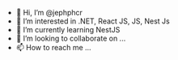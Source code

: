 - 👋 Hi, I’m @jephphcr
- 👀 I’m interested in .NET, React JS, JS, Nest Js
- 🌱 I’m currently learning NestJS
- 💞️ I’m looking to collaborate on ...
- 📫 How to reach me ...

<!---
jephphcr/jephphcr is a ✨ special ✨ repository because its `README.md` (this file) appears on your GitHub profile.
You can click the Preview link to take a look at your changes.
--->
